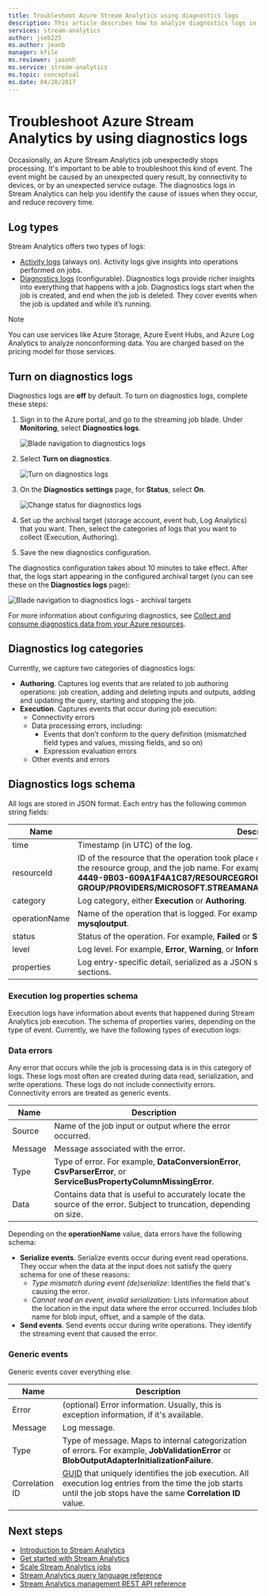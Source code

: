 ```yaml
---
title: Troubleshoot Azure Stream Analytics using diagnostics logs
description: This article describes how to analyze diagnostics logs in Azure Stream Analytics.
services: stream-analytics
author: jseb225
ms.author: jeanb
manager: kfile
ms.reviewer: jasonh
ms.service: stream-analytics
ms.topic: conceptual
ms.date: 04/20/2017
---
```

# Troubleshoot Azure Stream Analytics by using diagnostics logs

Occasionally, an Azure Stream Analytics job unexpectedly stops processing. It's important to be able to troubleshoot this kind of event. The event might be caused by an unexpected query result, by connectivity to devices, or by an unexpected service outage. The diagnostics logs in Stream Analytics can help you identify the cause of issues when they occur, and reduce recovery time.

## Log types

Stream Analytics offers two types of logs: 
* [Activity logs](https://docs.microsoft.com/azure/monitoring-and-diagnostics/monitoring-overview-activity-logs) (always on). Activity logs give insights into operations performed on jobs.
* [Diagnostics logs](https://docs.microsoft.com/azure/monitoring-and-diagnostics/monitoring-overview-of-diagnostic-logs) (configurable). Diagnostics logs provide richer insights into everything that happens with a job. Diagnostics logs start when the job is created, and end when the job is deleted. They cover events when the job is updated and while it’s running.

> [!NOTE]
> You can use services like Azure Storage, Azure Event Hubs, and Azure Log Analytics to analyze nonconforming data. You are charged based on the pricing model for those services.
>

## Turn on diagnostics logs

Diagnostics logs are **off** by default. To turn on diagnostics logs, complete these steps:

1.  Sign in to the Azure portal, and go to the streaming job blade. Under **Monitoring**, select **Diagnostics logs**.

    ![Blade navigation to diagnostics logs](./media/stream-analytics-job-diagnostic-logs/image1.png)  

2.  Select **Turn on diagnostics**.

    ![Turn on diagnostics logs](./media/stream-analytics-job-diagnostic-logs/image2.png)

3.  On the **Diagnostics settings** page, for **Status**, select **On**.

    ![Change status for diagnostics logs](./media/stream-analytics-job-diagnostic-logs/image3.png)

4.  Set up the archival target (storage account, event hub, Log Analytics) that you want. Then, select the categories of logs that you want to collect (Execution, Authoring). 

5.  Save the new diagnostics configuration.

The diagnostics configuration takes about 10 minutes to take effect. After that, the logs start appearing in the configured archival target (you can see these on the **Diagnostics logs** page):

![Blade navigation to diagnostics logs - archival targets](./media/stream-analytics-job-diagnostic-logs/image4.png)

For more information about configuring diagnostics, see [Collect and consume diagnostics data from your Azure resources](https://docs.microsoft.com/azure/monitoring-and-diagnostics/monitoring-overview-of-diagnostic-logs).

## Diagnostics log categories

Currently, we capture two categories of diagnostics logs:

* **Authoring**. Captures log events that are related to job authoring operations: job creation, adding and deleting inputs and outputs, adding and updating the query, starting and stopping the job.
* **Execution**. Captures events that occur during job execution:
    * Connectivity errors
    * Data processing errors, including:
        * Events that don’t conform to the query definition (mismatched field types and values, missing fields, and so on)
        * Expression evaluation errors
    * Other events and errors

## Diagnostics logs schema

All logs are stored in JSON format. Each entry has the following common string fields:

Name | Description
------- | -------
time | Timestamp (in UTC) of the log.
resourceId | ID of the resource that the operation took place on, in upper case. It includes the subscription ID, the resource group, and the job name. For example, **/SUBSCRIPTIONS/6503D296-DAC1-4449-9B03-609A1F4A1C87/RESOURCEGROUPS/MY-RESOURCE-GROUP/PROVIDERS/MICROSOFT.STREAMANALYTICS/STREAMINGJOBS/MYSTREAMINGJOB**.
category | Log category, either **Execution** or **Authoring**.
operationName | Name of the operation that is logged. For example, **Send Events: SQL Output write failure to mysqloutput**.
status | Status of the operation. For example, **Failed** or **Succeeded**.
level | Log level. For example, **Error**, **Warning**, or **Informational**.
properties | Log entry-specific detail, serialized as a JSON string. For more information, see the following sections.

### Execution log properties schema

Execution logs have information about events that happened during Stream Analytics job execution. The schema of properties varies, depending on the type of event. Currently, we have the following types of execution logs:

### Data errors

Any error that occurs while the job is processing data is in this category of logs. These logs most often are created during data read, serialization, and write operations. These logs do not include connectivity errors. Connectivity errors are treated as generic events.

Name | Description
------- | -------
Source | Name of the job input or output where the error occurred.
Message | Message associated with the error.
Type | Type of error. For example, **DataConversionError**, **CsvParserError**, or **ServiceBusPropertyColumnMissingError**.
Data | Contains data that is useful to accurately locate the source of the error. Subject to truncation, depending on size.

Depending on the **operationName** value, data errors have the following schema:
* **Serialize events**. Serialize events occur during event read operations. They occur when the data at the input does not satisfy the query schema for one of these reasons:
    * *Type mismatch during event (de)serialize*: Identifies the field that's causing the error.
    * *Cannot read an event, invalid serialization*: Lists information about the location in the input data where the error occurred. Includes blob name for blob input, offset, and a sample of the data.
* **Send events**. Send events occur during write operations. They identify the streaming event that caused the error.

### Generic events

Generic events cover everything else.

Name | Description
-------- | --------
Error | (optional) Error information. Usually, this is exception information, if it's available.
Message| Log message.
Type | Type of message. Maps to internal categorization of errors. For example, **JobValidationError** or **BlobOutputAdapterInitializationFailure**.
Correlation ID | [GUID](https://en.wikipedia.org/wiki/Universally_unique_identifier) that uniquely identifies the job execution. All execution log entries from the time the job starts until the job stops have the same **Correlation ID** value.

## Next steps

* [Introduction to Stream Analytics](stream-analytics-introduction.md)
* [Get started with Stream Analytics](stream-analytics-real-time-fraud-detection.md)
* [Scale Stream Analytics jobs](stream-analytics-scale-jobs.md)
* [Stream Analytics query language reference](https://msdn.microsoft.com/library/azure/dn834998.aspx)
* [Stream Analytics management REST API reference](https://msdn.microsoft.com/library/azure/dn835031.aspx)
